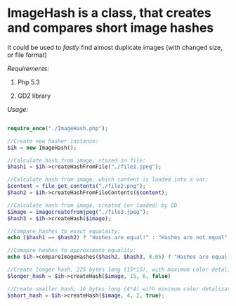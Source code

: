 # ImageHash is a class, that creates and compares short image hashes

It could be used to *fastly* find almost duplicate images (with changed size, or file format)

*Requirements:*

1. Php 5.3

2. GD2 library

*Usage:*

```php

require_once("./ImageHash.php");

//Create new hasher instance:
$ih = new ImageHash();

//Calculate hash from image, stored in file:
$hash1 = $ih->createHashFromFile("./file1.jpeg");

//Calculate hash from image, which content is loaded into a var:
$content = file_get_contents("./file2.png");
$hash2 = $ih->createHashFromFileContents($content);

//Calculate hash from image, created (or loaded) by GD
$image = imagecreatefromjpeg("./file3.jpeg");
$hash3 = $ih->createHash($image);

//Compare hashes to exact equalaity:
echo ($hash1 == $hash2) ? "Hashes are equal!" : "Hashes are not equal";

//Comapre hashes to approximate equality:
echo $ih->compareImageHashes($hash2, $hash3, 0.05) ? "Hashes are equal up to 5%" : "Hashes are not equal, even with 5% threshold";

//Create longer hash, 225 bytes long (15*15), with maximum color detalization, and don't encode it to base64:
$longer_hash = $ih->createHash($image, 15, 6, false)

//Create smaller hash, 16 bytes long (4*4) with minimum color detalization, and encode it into base64:
$short_hash = $ih->createHash($image, 4, 2, true);

